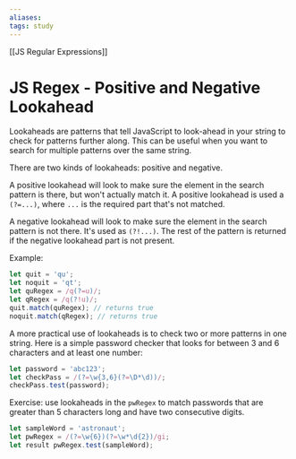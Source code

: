 ```yaml
---
aliases:
tags: study
---
```

[[JS Regular Expressions]]
# JS Regex - Positive and Negative Lookahead
Lookaheads are patterns that tell JavaScript to look-ahead in your string to check for patterns further along. This can be useful when you want to search for multiple patterns over the same string.

There are two kinds of lookaheads: positive and negative.

A positive lookahead will look to make sure the element in the search pattern is there, but won't actually match it. A positive lookahead is used a `(?=...)`, where `...` is the required part that's not matched.

A negative lookahead will look to make sure the element in the search pattern is not there. It's used as `(?!...)`. The rest of the pattern is returned if the negative lookahead part is not present.

Example:

```js
let quit = 'qu';
let noquit = 'qt';
let quRegex = /q(?=u)/;
let qRegex = /q(?!u)/;
quit.match(quRegex); // returns true
noquit.match(qRegex); // returns true
```

A more practical use of lookaheads is to check two or more patterns in one string. Here is a simple password checker that looks for between 3 and 6 characters and at least one number:

```js
let password = 'abc123';
let checkPass = /(?=\w{3,6}(?=\D*\d))/;
checkPass.test(password);
```

Exercise: use lookaheads in the `pwRegex` to match passwords that are greater than 5 characters long and have two consecutive digits.

```js
let sampleWord = 'astronaut';
let pwRegex = /(?=\w{6})(?=\w*\d{2})/gi;
let result pwRegex.test(sampleWord);
```